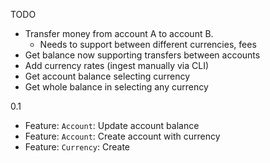 
TODO
  - Transfer money from account A to account B.
    - Needs to support between different currencies, fees
  - Get balance now supporting transfers between accounts
  - Add currency rates (ingest manually via CLI)
  - Get account balance selecting currency
  - Get whole balance in selecting any currency

0.1
  - Feature: `Account`: Update account balance
  - Feature: `Account`: Create account with currency
  - Feature: `Currency`: Create
